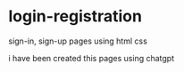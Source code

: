 # login-registration
sign-in, sign-up pages using html css

i have been created this pages using chatgpt
